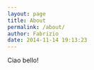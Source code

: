 ```yaml
---
layout: page
title: About
permalink: /about/
author: Fabrizio
date: 2014-11-14 19:13:23
---
```

Ciao bello!
